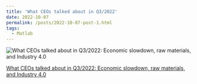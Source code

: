 ```yaml
---
title: 'What CEOs talked about in Q3/2022'
date: 2022-10-07
permalink: /posts/2022-10-07-post-1.html
tags:
  - Matlab
---
```


![What CEOs talked about in Q3/2022: Economic slowdown, raw materials, and Industry 4.0](https://iot-analytics.com/wp/wp-content/uploads/2022/10/What-CEOs-talked-about-in-Q3-2022-vs-Q2-2022.png)

[What CEOs talked about in Q3/2022: Economic slowdown, raw materials, and Industry 4.0](https://iot-analytics.com/what-ceos-talked-about-q3-2022)
